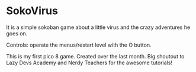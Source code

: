 # SokoVirus
 
It is a simple sokoban game about a little virus and the crazy adventures he goes on.

Controls:
operate the menus/restart level with the O button.
 
This is my first pico 8 game. Created over the last month. Big shoutout to Lazy Devs Academy and Nerdy Teachers for the awesome tutorials!
